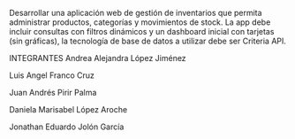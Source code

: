 Desarrollar una aplicación web de gestión de inventarios que permita administrar productos, categorías y movimientos de stock. La app debe incluir consultas con filtros dinámicos y un dashboard inicial con tarjetas (sin gráficas), la tecnología de base de datos a utilizar debe ser Criteria API.

INTEGRANTES
Andrea Alejandra López Jiménez

Luis Angel Franco Cruz

Juan Andrés Pirir Palma

Daniela Marisabel López Aroche

Jonathan Eduardo Jolón García 
